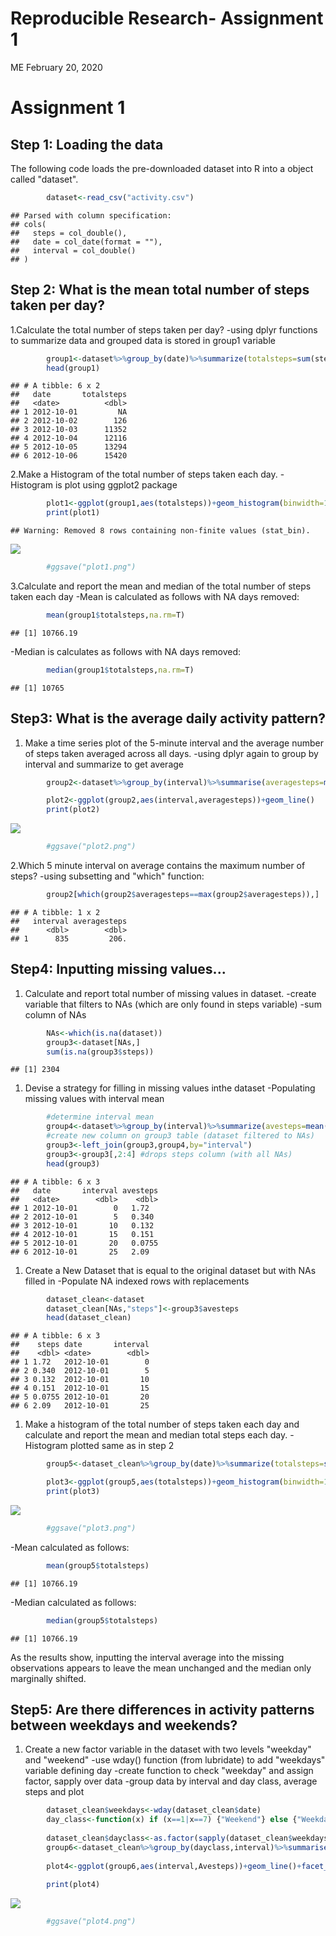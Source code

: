 Reproducible Research- Assignment 1
================
ME
February 20, 2020

Assignment 1
============

Step 1: Loading the data
------------------------

The following code loads the pre-downloaded dataset into R into a object called "dataset".

``` r
        dataset<-read_csv("activity.csv")
```

    ## Parsed with column specification:
    ## cols(
    ##   steps = col_double(),
    ##   date = col_date(format = ""),
    ##   interval = col_double()
    ## )

Step 2: What is the mean total number of steps taken per day?
-------------------------------------------------------------

1.Calculate the total number of steps taken per day?
-using dplyr functions to summarize data and grouped data is stored in group1 variable

``` r
        group1<-dataset%>%group_by(date)%>%summarize(totalsteps=sum(steps))
        head(group1)
```

    ## # A tibble: 6 x 2
    ##   date       totalsteps
    ##   <date>          <dbl>
    ## 1 2012-10-01         NA
    ## 2 2012-10-02        126
    ## 3 2012-10-03      11352
    ## 4 2012-10-04      12116
    ## 5 2012-10-05      13294
    ## 6 2012-10-06      15420

2.Make a Histogram of the total number of steps taken each day.
-Histogram is plot using ggplot2 package

``` r
        plot1<-ggplot(group1,aes(totalsteps))+geom_histogram(binwidth=1000)
        print(plot1)
```

    ## Warning: Removed 8 rows containing non-finite values (stat_bin).

![](PA1_template_files/figure-markdown_github/Histogram%20plot-1.png)

``` r
        #ggsave("plot1.png")
```

3.Calculate and report the mean and median of the total number of steps taken each day
-Mean is calculated as follows with NA days removed:

``` r
        mean(group1$totalsteps,na.rm=T)
```

    ## [1] 10766.19

-Median is calculates as follows with NA days removed:

``` r
        median(group1$totalsteps,na.rm=T)
```

    ## [1] 10765

Step3: What is the average daily activity pattern?
--------------------------------------------------

1.  Make a time series plot of the 5-minute interval and the average number of steps taken averaged across all days.
    -using dplyr again to group by interval and summarize to get average

``` r
        group2<-dataset%>%group_by(interval)%>%summarise(averagesteps=mean(steps,na.rm=T))

        plot2<-ggplot(group2,aes(interval,averagesteps))+geom_line()
        print(plot2)
```

![](PA1_template_files/figure-markdown_github/line%20chart-1.png)

``` r
        #ggsave("plot2.png")
```

2.Which 5 minute interval on average contains the maximum number of steps?
-using subsetting and "which" function:

``` r
        group2[which(group2$averagesteps==max(group2$averagesteps)),]
```

    ## # A tibble: 1 x 2
    ##   interval averagesteps
    ##      <dbl>        <dbl>
    ## 1      835         206.

Step4: Inputting missing values...
----------------------------------

1.  Calculate and report total number of missing values in dataset.
    -create variable that filters to NAs (which are only found in steps variable)
    -sum column of NAs

``` r
        NAs<-which(is.na(dataset))
        group3<-dataset[NAs,]
        sum(is.na(group3$steps))
```

    ## [1] 2304

1.  Devise a strategy for filling in missing values inthe dataset
    -Populating missing values with interval mean

``` r
        #determine interval mean
        group4<-dataset%>%group_by(interval)%>%summarize(avesteps=mean(steps,na.rm=T))
        #create new column on group3 table (dataset filtered to NAs)
        group3<-left_join(group3,group4,by="interval")
        group3<-group3[,2:4] #drops steps column (with all NAs)
        head(group3)
```

    ## # A tibble: 6 x 3
    ##   date       interval avesteps
    ##   <date>        <dbl>    <dbl>
    ## 1 2012-10-01        0   1.72  
    ## 2 2012-10-01        5   0.340 
    ## 3 2012-10-01       10   0.132 
    ## 4 2012-10-01       15   0.151 
    ## 5 2012-10-01       20   0.0755
    ## 6 2012-10-01       25   2.09

1.  Create a New Dataset that is equal to the original dataset but with NAs filled in -Populate NA indexed rows with replacements

``` r
        dataset_clean<-dataset
        dataset_clean[NAs,"steps"]<-group3$avesteps
        head(dataset_clean)
```

    ## # A tibble: 6 x 3
    ##    steps date       interval
    ##    <dbl> <date>        <dbl>
    ## 1 1.72   2012-10-01        0
    ## 2 0.340  2012-10-01        5
    ## 3 0.132  2012-10-01       10
    ## 4 0.151  2012-10-01       15
    ## 5 0.0755 2012-10-01       20
    ## 6 2.09   2012-10-01       25

1.  Make a histogram of the total number of steps taken each day and calculate and report the mean and median total steps each day.
    -Histogram plotted same as in step 2

``` r
        group5<-dataset_clean%>%group_by(date)%>%summarize(totalsteps=sum(steps))

        plot3<-ggplot(group5,aes(totalsteps))+geom_histogram(binwidth=1000)
        print(plot3)
```

![](PA1_template_files/figure-markdown_github/Histogram_clean-1.png)

``` r
        #ggsave("plot3.png")
```

-Mean calculated as follows:

``` r
        mean(group5$totalsteps)
```

    ## [1] 10766.19

-Median calculated as follows:

``` r
        median(group5$totalsteps)
```

    ## [1] 10766.19

As the results show, inputting the interval average into the missing observations appears to leave the mean unchanged and the median only marginally shifted.

Step5: Are there differences in activity patterns between weekdays and weekends?
--------------------------------------------------------------------------------

1.  Create a new factor variable in the dataset with two levels "weekday" and "weekend"
    -use wday() function (from lubridate) to add "weekdays" variable defining day
    -create function to check "weekday" and assign factor, sapply over data
    -group data by interval and day class, average steps and plot

``` r
        dataset_clean$weekdays<-wday(dataset_clean$date)
        day_class<-function(x) if (x==1|x==7) {"Weekend"} else {"Weekday"}
        
        dataset_clean$dayclass<-as.factor(sapply(dataset_clean$weekdays,day_class))
        group6<-dataset_clean%>%group_by(dayclass,interval)%>%summarise(Avesteps=mean(steps))
        
        plot4<-ggplot(group6,aes(interval,Avesteps))+geom_line()+facet_wrap(~dayclass,ncol=1)+labs(y="Ave                 Steps",x="Time Interval")
        
        print(plot4)
```

![](PA1_template_files/figure-markdown_github/weekday-1.png)

``` r
        #ggsave("plot4.png")
```
